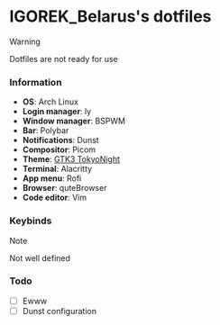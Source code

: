 # IGOREK_Belarus's dotfiles

> [!WARNING]
> Dotfiles are not ready for use

### Information

- **OS**: Arch Linux
- **Login manager**: ly
- **Window manager**: BSPWM
- **Bar**: Polybar
- **Notifications**: Dunst
- **Compositor**: Picom
- **Theme**: [GTK3 TokyoNight](https://github.com/Fausto-Korpsvart/Tokyo-Night-GTK-Theme)
- **Terminal**: Alacritty
- **App menu**: Rofi
- **Browser**: quteBrowser
- **Code editor**: Vim

### Keybinds

> [!NOTE]
> Not well defined


### Todo
- [ ] Ewww
- [ ] Dunst configuration
